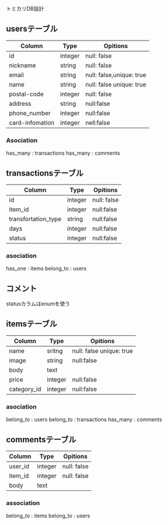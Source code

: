 トミカリDB設計

## usersテーブル
|Column|Type|Opitions|
|------|----|--------|
|id|integer|null: false|
|nickname|string|null: false|
|email|string|null: false,unique: true|
|name|string|null: false unique: true|
|postal-code|integer|null: false|
|address|string|null:false|
|phone_number|integer|null:false|
|card-infomation|integer|nell:false|

### Asociation
has_many : transactions
has_many : comments



## transactionsテーブル
|Column|Type|Opitions|
|------|----|--------|
|id|integer|null: false|
|item_id|integer|null:false|
|transfortation_type|string|null:false|
|days|integer|null:false|
|status|integer|null:false|


### asociation
has_one : items
belong_to : users


## コメント
statusカラムはenumを使う



## itemsテーブル
|Column|Type|Opitions|
|------|----|--------|
|name|sritng|null: false unique: true|
|image|string|null:false|
|body|text|
|price|integer|null:false|
|category_id|integer|null:false|

### asociation
belong_to : users
belong_to : transactions
has_many : comments



## commentsテーブル
|Column|Type|Opitions|
|------|----|--------|
|user_id|integer|null: false|
|item_id|integer|null: false|
|body|text|

### association
belong_to : items
belong_to : users

